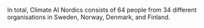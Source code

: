 In total, Climate AI Nordics consists of 64 people from 34 different organisations in Sweden, Norway, Denmark, and Finland.
